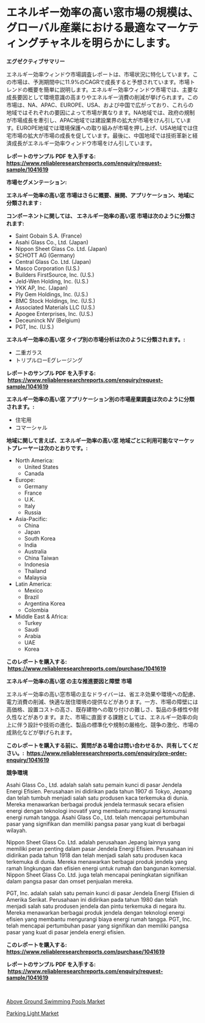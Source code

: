 <p><h1>エネルギー効率の高い窓市場の規模は、グローバル産業における最適なマーケティングチャネルを明らかにします。</h1></p><p><strong>エグゼクティブサマリー</strong></p>
<p><p>エネルギー効率ウィンドウ市場調査レポートは、市場状況に特化しています。この市場は、予測期間中に11.9%のCAGRで成長すると予想されています。市場トレンドの概要を簡単に説明します。エネルギー効率ウィンドウ市場では、主要な成長要因として環境意識の高まりやエネルギー消費の削減が挙げられます。この市場は、NA、APAC、EUROPE、USA、および中国で広がっており、これらの地域ではそれぞれの要因によって市場が異なります。NA地域では、政府の規制が市場成長を牽引し、APAC地域では建設業界の拡大が市場をけん引しています。EUROPE地域では環境保護への取り組みが市場を押し上げ、USA地域では住宅市場の拡大が市場の成長を促しています。最後に、中国地域では技術革新と経済成長がエネルギー効率ウィンドウ市場をけん引しています。</p></p>
<p><strong>レポートのサンプル PDF を入手する: <a href="https://www.reliableresearchreports.com/enquiry/request-sample/1041619">https://www.reliableresearchreports.com/enquiry/request-sample/1041619</a></strong></p>
<p><strong>市場セグメンテーション:</strong></p>
<p><strong> エネルギー効率の高い窓 市場はさらに概要、展開、アプリケーション、地域に分類されます :</strong></p>
<p><strong>コンポーネントに関しては、 エネルギー効率の高い窓 市場は次のように分類されます: &nbsp;</strong></p>
<p><ul><li>Saint Gobain S.A. (France)</li><li>Asahi Glass Co., Ltd. (Japan)</li><li>Nippon Sheet Glass Co. Ltd. (Japan)</li><li>SCHOTT AG (Germany)</li><li>Central Glass Co. Ltd. (Japan)</li><li>Masco Corporation (U.S.)</li><li>Builders FirstSource, Inc. (U.S.)</li><li>Jeld-Wen Holding, Inc. (U.S.)</li><li>YKK AP, Inc. (Japan)</li><li>Ply Gem Holdings, Inc. (U.S.)</li><li>BMC Stock Holdings, Inc. (U.S.)</li><li>Associated Materials LLC (U.S.)</li><li>Apogee Enterprises, Inc. (U.S.)</li><li>Deceuninck NV (Belgium)</li><li>PGT, Inc. (U.S.)</li></ul></p>
<p><strong> エネルギー効率の高い窓 タイプ別の市場分析は次のように分類されます。:</strong></p>
<p><ul><li>二重ガラス</li><li>トリプルローEグレージング</li></ul></p>
<p><strong>レポートのサンプル PDF を入手する: &nbsp;<a href="https://www.reliableresearchreports.com/enquiry/request-sample/1041619">https://www.reliableresearchreports.com/enquiry/request-sample/1041619</a></strong></p>
<p><strong> エネルギー効率の高い窓 アプリケーション別の市場産業調査は次のように分類されます。:</strong></p>
<p><ul><li>住宅用</li><li>コマーシャル</li></ul></p>
<p><strong>地域に関して言えば、エネルギー効率の高い窓 地域ごとに利用可能なマーケットプレーヤーは次のとおりです。:</strong></p>
<p><ul>
    <li>
        North America:
        <ul>
            <li>United States</li>
            <li>Canada</li>
        </ul>
    </li>
    <li>
        Europe:
        <ul>
            <li>Germany</li>
            <li>France</li>
            <li>U.K.</li>
            <li>Italy</li>
            <li>Russia</li>
        </ul>
    </li>
    <li>
        Asia-Pacific:
        <ul>
            <li>China</li>
            <li>Japan</li>
            <li>South Korea</li>
            <li>India</li>
            <li>Australia</li>
            <li>China Taiwan</li>
            <li>Indonesia</li>
            <li>Thailand</li>
            <li>Malaysia</li>
        </ul>
    </li>
    <li>
        Latin America:
        <ul>
            <li>Mexico</li>
            <li>Brazil</li>
            <li>Argentina Korea</li>
            <li>Colombia</li>
        </ul>
    </li>
    <li>
        Middle East & Africa:
        <ul>
            <li>Turkey</li>
            <li>Saudi</li>
            <li>Arabia</li>
            <li>UAE</li>
            <li>Korea</li>
        </ul>
    </li>
    </ul></p>
<p><strong>このレポートを購入する: &nbsp;<a href="https://www.reliableresearchreports.com/purchase/1041619">https://www.reliableresearchreports.com/purchase/1041619</a></strong></p>
<p><strong>エネルギー効率の高い窓 の主な推進要因と障壁 市場</strong></p>
<p><p>エネルギー効率の高い窓市場の主なドライバーは、省エネ効果や環境への配慮、電力消費の削減、快適な居住環境の提供などがあります。一方、市場の障壁には高価格、設置コストの高さ、既存建物への取り付けの難しさ、製品の多様性や耐久性などがあります。また、市場に直面する課題としては、エネルギー効率の向上に伴う設計や技術の進化、製品の標準化や規制の厳格化、競争の激化、市場の成熟化などが挙げられます。</p></p>
<p><strong>このレポートを購入する前に、質問がある場合は問い合わせるか、共有してください。:&nbsp; <a href="https://www.reliableresearchreports.com/enquiry/pre-order-enquiry/1041619">https://www.reliableresearchreports.com/enquiry/pre-order-enquiry/1041619</a></strong></p>
<p><strong>競争環境</strong></p>
<p><p>Asahi Glass Co., Ltd. adalah salah satu pemain kunci di pasar Jendela Energi Efisien. Perusahaan ini didirikan pada tahun 1907 di Tokyo, Jepang dan telah tumbuh menjadi salah satu produsen kaca terkemuka di dunia. Mereka menawarkan berbagai produk jendela termasuk secara efisien energi dengan teknologi inovatif yang membantu mengurangi konsumsi energi rumah tangga. Asahi Glass Co., Ltd. telah mencapai pertumbuhan pasar yang signifikan dan memiliki pangsa pasar yang kuat di berbagai wilayah.</p><p>Nippon Sheet Glass Co. Ltd. adalah perusahaan Jepang lainnya yang memiliki peran penting dalam pasar Jendela Energi Efisien. Perusahaan ini didirikan pada tahun 1918 dan telah menjadi salah satu produsen kaca terkemuka di dunia. Mereka menawarkan berbagai produk jendela yang ramah lingkungan dan efisien energi untuk rumah dan bangunan komersial. Nippon Sheet Glass Co. Ltd. juga telah mencapai peningkatan signifikan dalam pangsa pasar dan omset penjualan mereka.</p><p>PGT, Inc. adalah salah satu pemain kunci di pasar Jendela Energi Efisien di Amerika Serikat. Perusahaan ini didirikan pada tahun 1980 dan telah menjadi salah satu produsen jendela dan pintu terkemuka di negara itu. Mereka menawarkan berbagai produk jendela dengan teknologi energi efisien yang membantu mengurangi biaya energi rumah tangga. PGT, Inc. telah mencapai pertumbuhan pasar yang signifikan dan memiliki pangsa pasar yang kuat di pasar jendela energi efisien.</p></p>
<p><strong>このレポートを購入する: &nbsp; <a href="https://www.reliableresearchreports.com/purchase/1041619">https://www.reliableresearchreports.com/purchase/1041619</a></strong></p>
<p><strong>レポートのサンプル PDF を入手する: &nbsp;<a href="https://www.reliableresearchreports.com/enquiry/request-sample/1041619">https://www.reliableresearchreports.com/enquiry/request-sample/1041619</a></strong><strong></strong></p>
<p>&nbsp;</p>
<p><p><a href="https://github.com/Glendatilghmankmgz0rbhwpy/Market-Research-Report-List-1/blob/main/above-ground-swimming-pools-market.md">Above Ground Swimming Pools Market</a></p><p><a href="https://butternut-bug-553.notion.site/Decoding-the-Parking-Light-Market-A-Deep-Dive-into-the-Latest-Market-Trends-Market-Segmentation-a-dfbebcf5982d4acaa19dfd2418d2263d">Parking Light Market</a></p></p>